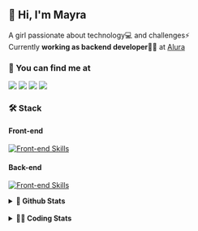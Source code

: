 ## 👋 Hi, I'm Mayra

A girl passionate about technology💻 and challenges⚡  
Currently **working as backend developer**👩‍💻 at [Alura](https://www.alura.com.br)   

### 💬 You can find me at

<a href="https://mayra.dev" target="_blank" rel="noopener"><img src="https://img.shields.io/badge/-mayra.dev-005FED?style=flat&logo=Google-chrome&logoColor=white"/></a>
<a href="https://linkedin.com/in/mayraamaral" target="_blank" rel="noopener"><img src="https://img.shields.io/badge/-/mayraamaral-0077B5?style=flat&logo=Linkedin&logoColor=white"/></a>
<a href="mailto:mayra@mayra.dev" target="_blank" rel="noopener"><img src="https://img.shields.io/badge/-mayra@mayra.dev-D14836?style=flat&logo=Gmail&logoColor=white"/></a>
<a href="" target="_blank" rel="noopener"><img src="https://img.shields.io/badge/-mayraamaral-7289DA?style=flat&logo=Discord&logoColor=white"/></a>

### 🛠️ Stack
#### Front-end

[![Front-end Skills](https://skillicons.dev/icons?i=react,next,angular,redux,styledcomponents,html,css,sass,js,ts,figma)](https://skillicons.dev)
#### Back-end

[![Front-end Skills](https://skillicons.dev/icons?i=java,spring,hibernate,aws,idea,postgres,mysql,git,linux,bash,nodejs,docker,kubernetes,jenkins)](https://skillicons.dev)


<details>
    <summary><strong>📌 Github Stats</strong></summary>
    <br />
    <div align="center">
        <table>
      <td><img height="160em" src="https://github-readme-stats.vercel.app/api?username=mayraamaral&show_icons=true&theme=algolia&hide_border=true&hide=stars&count_private=true" alt="Readme stats"></td>
      <td><img height="160em" src="https://github-readme-stats.vercel.app/api/top-langs/?username=mayraamaral&&layout=compact&&theme=algolia&hide_border=true&langs_count=6" alt="Language stats"></td>
       </table>
  </div> 
    

  <p align="center">
    <img src="https://github-readme-streak-stats.herokuapp.com?user=mayraamaral&theme=dark&hide_border=true&date_format=j%20M%5B%20Y%5D&locale=pt-br&background=050F2C&ring=0195DD&fire=23AA7D&currStreakLabel=23AA7D" alt="Streak stats">
  </p> 
</details>

<br />

<details>
  <summary><strong>👩‍💻 Coding Stats</strong></summary>
  <br />
  
  <!--START_SECTION:waka-->
![Code Time](http://img.shields.io/badge/Code%20Time-500%20hrs%2022%20mins-blue)

**🐱 My GitHub Data** 

> 📦 583.6 kB Used in GitHub's Storage 
 > 
> 🏆 618 Contributions in the Year 2024
 > 
> 🚫 Not Opted to Hire
 > 
> 📜 57 Public Repositories 
 > 
> 🔑 32 Private Repositories 
 > 
**I'm an Early 🐤** 

```text
🌞 Morning                2968 commits        ██████░░░░░░░░░░░░░░░░░░░   24.07 % 
🌆 Daytime                7237 commits        ███████████████░░░░░░░░░░   58.68 % 
🌃 Evening                1918 commits        ████░░░░░░░░░░░░░░░░░░░░░   15.55 % 
🌙 Night                  210 commits         ░░░░░░░░░░░░░░░░░░░░░░░░░   01.70 % 
```
📅 **I'm Most Productive on Wednesday** 

```text
Monday                   1534 commits        ███░░░░░░░░░░░░░░░░░░░░░░   12.44 % 
Tuesday                  1334 commits        ███░░░░░░░░░░░░░░░░░░░░░░   10.82 % 
Wednesday                4898 commits        ██████████░░░░░░░░░░░░░░░   39.71 % 
Thursday                 2678 commits        █████░░░░░░░░░░░░░░░░░░░░   21.71 % 
Friday                   1231 commits        ██░░░░░░░░░░░░░░░░░░░░░░░   09.98 % 
Saturday                 272 commits         █░░░░░░░░░░░░░░░░░░░░░░░░   02.21 % 
Sunday                   386 commits         █░░░░░░░░░░░░░░░░░░░░░░░░   03.13 % 
```


📊 **This Week I Spent My Time On** 

```text
🕑︎ Time Zone: America/Sao_Paulo

💬 Programming Languages: 
Java                     7 hrs 33 mins       ██████████░░░░░░░░░░░░░░░   41.91 % 
JavaScript               7 hrs 29 mins       ██████████░░░░░░░░░░░░░░░   41.50 % 
CSS                      1 hr 53 mins        ███░░░░░░░░░░░░░░░░░░░░░░   10.46 % 
Java Properties          28 mins             █░░░░░░░░░░░░░░░░░░░░░░░░   02.66 % 
Properties               23 mins             █░░░░░░░░░░░░░░░░░░░░░░░░   02.17 % 

🔥 Editors: 
IntelliJ IDEA            17 hrs 54 mins      █████████████████████████   99.22 % 
VS Code                  8 mins              ░░░░░░░░░░░░░░░░░░░░░░░░░   00.78 % 

💻 Operating System: 
Linux                    18 hrs 3 mins       █████████████████████████   100.00 % 
```

**I Mostly Code in Java** 

```text
Java                     122 repos           ███████░░░░░░░░░░░░░░░░░░   27.23 % 
HTML                     111 repos           ██████░░░░░░░░░░░░░░░░░░░   24.78 % 
JavaScript               102 repos           ██████░░░░░░░░░░░░░░░░░░░   22.77 % 
TypeScript               91 repos            █████░░░░░░░░░░░░░░░░░░░░   20.31 % 
Dockerfile               1 repo              ░░░░░░░░░░░░░░░░░░░░░░░░░   00.22 % 
```




 Last Updated on 22/08/2024 19:08:45 UTC
<!--END_SECTION:waka-->

</details>
